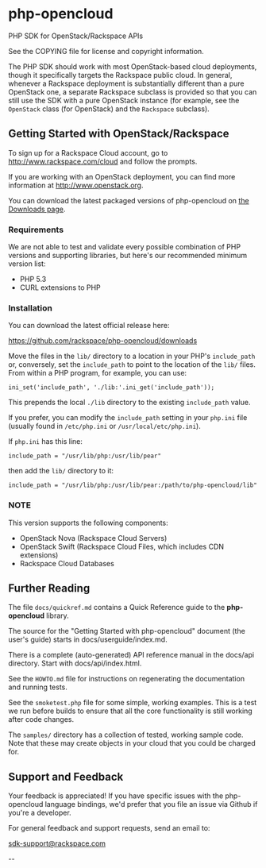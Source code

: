 php-opencloud
=============
PHP SDK for OpenStack/Rackspace APIs

See the COPYING file for license and copyright information.

The PHP SDK should work with most OpenStack-based cloud deployments,
though it specifically targets the Rackspace public cloud. In
general, whenever a Rackspace deployment is substantially different
than a pure OpenStack one, a separate Rackspace subclass is provided
so that you can still use the SDK with a pure OpenStack instance
(for example, see the `OpenStack` class (for OpenStack) and the
`Rackspace` subclass).

Getting Started with OpenStack/Rackspace
----------------------------------------
To sign up for a Rackspace Cloud account, go to
http://www.rackspace.com/cloud and follow the prompts.

If you are working with an OpenStack deployment, you can find more
information at http://www.openstack.org.

You can download the latest packaged versions of php-opencloud on
[the Downloads page](https://github.com/rackspace/php-opencloud/downloads).

### Requirements

We are not able to test and validate every possible combination of PHP
versions and supporting libraries, but here's our recommended minimum
version list:

* PHP 5.3
* CURL extensions to PHP

### Installation

You can download the latest official release here:

https://github.com/rackspace/php-opencloud/downloads

Move the files in the `lib/` directory to a location in your PHP's
`include_path` or, conversely, set the `include_path` to point to the
location of the `lib/` files. From within a PHP program, for example,
you can use:

    ini_set('include_path', './lib:'.ini_get('include_path'));

This prepends the local `./lib` directory to the existing `include_path`
value.

If you prefer, you can modify the `include_path` setting in your `php.ini`
file (usually found in `/etc/php.ini` or `/usr/local/etc/php.ini`).

If `php.ini` has this line:

    include_path = "/usr/lib/php:/usr/lib/pear"

then add the `lib/` directory to it:

    include_path = "/usr/lib/php:/usr/lib/pear:/path/to/php-opencloud/lib"

### NOTE

This version supports the following components:

* OpenStack Nova (Rackspace Cloud Servers)
* OpenStack Swift (Rackspace Cloud Files, which includes CDN extensions)
* Rackspace Cloud Databases

Further Reading
---------------
The file `docs/quickref.md` contains a Quick Reference guide to the
<b>php-opencloud</b> library.

The source for the "Getting Started with php-opencloud" document (the
user's guide) starts in docs/userguide/index.md.

There is a complete (auto-generated) API reference manual in the
docs/api directory. Start with docs/api/index.html.

See the `HOWTO.md` file for instructions on regenerating the documentation
and running tests.

See the `smoketest.php` file for some simple, working examples. This is a test
we run before builds to ensure that all the core functionality is still
working after code changes.

The `samples/` directory has a collection of tested, working sample code.
Note that these may create objects in your cloud that you could be
charged for.

Support and Feedback
--------------------
Your feedback is appreciated! If you have specific issues with the php-opencloud
language bindings, we'd prefer that you file an issue via Github if you're a 
developer. 

For general feedback and support requests, send an email to:

sdk-support@rackspace.com

--
